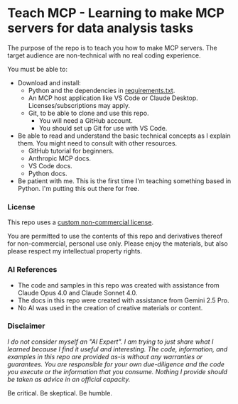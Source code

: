 # Teach MCP - Learning to make MCP servers for data analysis tasks

The purpose of the repo is to teach you how to make MCP servers.
The target audience are non-technical with no real coding experience. 

You must be able to:
- Download and install:
    - Python and the dependencies in [requirements.txt](requirements.txt).
    - An MCP host application like VS Code or Claude Desktop. Licenses/subscriptions may apply.
    - Git, to be able to clone and use this repo.
        - You will need a GitHub account.
        - You should set up Git for use with VS Code.
- Be able to read and understand the basic technical concepts as I explain them. You might need to consult with other resources.
    - GitHub tutorial for beginners.
    - Anthropic MCP docs.
    - VS Code docs.
    - Python docs.
- Be patient with me. This is the first time I'm teaching something based in Python. I'm putting this out there for free.

### License

This repo uses a [custom non-commercial license](LICENSE).

You are permitted to use the contents of this repo and derivatives thereof for non-commercial, personal use only. Please enjoy the materials, but also please respect my intellectual property rights.

### AI References

- The code and samples in this repo was created with assistance from Claude Opus 4.0 and Claude Sonnet 4.0.
- The docs in this repo were created with assistance from Gemini 2.5 Pro.
- No AI was used in the creation of creative materials or content.

### Disclaimer

_I do not consider myself an "AI Expert". I am trying to just share what I learned because I find it useful and interesting. The code, information, and examples in this repo are provided as-is without any warranties or guarantees. You are responsible for your own due-diligence and the code you execute or the information that you consume. Nothing I provide should be taken as advice in an official capacity._

Be critical.
Be skeptical.
Be humble.